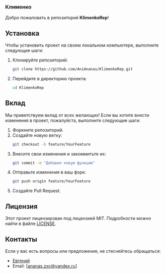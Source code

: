 ### Клименко

Добро пожаловать в репозиторий **KlimenkoRep**!

## Установка

Чтобы установить проект на своем локальном компьютере, выполните следующие шаги:

1. Клонируйте репозиторий:
   ```bash
   git clone https://github.com/AniAnanas/KlimenkoRep.git
   ```

2. Перейдите в директорию проекта:
   ```bash
   cd KlimenkoRep
   ```

## Вклад

Мы приветствуем вклад от всех желающих! Если вы хотите внести изменения в проект, пожалуйста, выполните следующие шаги:

1. Форкните репозиторий.
2. Создайте новую ветку:
   ```bash
   git checkout -b feature/YourFeature
   ```
3. Внесите свои изменения и закоммитьте их:
   ```bash
   git commit -m "Добавил новую функцию"
   ```
4. Отправьте изменения в ваш форк:
   ```bash
   git push origin feature/YourFeature
   ```
5. Создайте Pull Request.

## Лицензия

Этот проект лицензирован под лицензией MIT. Подробности можно найти в файле [LICENSE](LICENSE).

## Контакты

Если у вас есть вопросы или предложения, не стесняйтесь обращаться:

- [Евгений](https://github.com/AniAnanas)
- Email: [ananas.zxc@yandex.ru]
